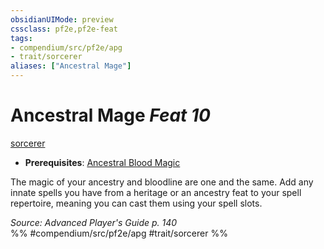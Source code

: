 ```yaml
---
obsidianUIMode: preview
cssclass: pf2e,pf2e-feat
tags:
- compendium/src/pf2e/apg
- trait/sorcerer
aliases: ["Ancestral Mage"]
---
```

# Ancestral Mage  *Feat 10*  
[sorcerer](../../Rules/traits/sorcerer.md)  

- **Prerequisites**: [Ancestral Blood Magic](ancestral-blood-magic-apg.md)

The magic of your ancestry and bloodline are one and the same. Add any innate spells you have from a heritage or an ancestry feat to your spell repertoire, meaning you can cast them using your spell slots.

*Source: Advanced Player's Guide p. 140*  
%% #compendium/src/pf2e/apg #trait/sorcerer %%